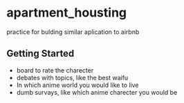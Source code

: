 # apartment_housting

practice for bulding similar aplication to airbnb

## Getting Started

- board to rate the charecter
- debates with topics, like the best waifu
- In which anime world you would like to live
- dumb survays, like which anime charecter you would be
